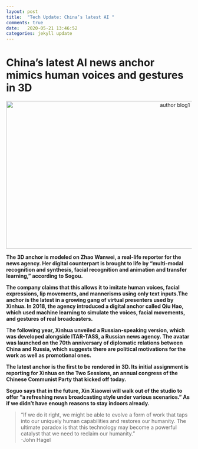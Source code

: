 ```yaml
---
layout: post
title:  "Tech Update: China’s latest AI "
comments: true
date:   2020-05-21 13:46:52
categories: jekyll update
---
```


<h1>China’s latest AI news anchor mimics human voices and gestures in 3D</h1>
<p align="center">
  <img src="{{ site.author.blog1 | prepend: site.baseurl }}" alt="author blog1" class="square" width="900" height="400" >
</p>

<p><strong>The 3D anchor is modeled on Zhao Wanwei, a real-life reporter for the news agency. Her digital counterpart is brought to life by “multi-modal recognition and synthesis, facial recognition and animation and transfer learning,” according to Sogou.

The company claims that this allows it to imitate human voices, facial expressions, lip movements, and mannerisms using only text inputs.The anchor is the latest in a growing gang of virtual presenters used by Xinhua. In 2018, the agency introduced a digital anchor called Qiu Hao, which used machine learning to simulate the voices, facial movements, and gestures of real broadcasters.</strong> </p>

<p>T<strong>he following year, Xinhua unveiled a Russian-speaking version, which was developed alongside ITAR-TASS, a Russian news agency. The avatar was launched on the 70th anniversary of diplomatic relations between China and Russia, which suggests there are political motivations for the work as well as promotional ones.</strong> </p>
<p><strong>
The latest anchor is the first to be rendered in 3D. Its initial assignment is reporting for Xinhua on the Two Sessions, an annual congress of the Chinese Communist Party that kicked off today.</strong> </p>

<p><strong>Soguo says that in the future, Xin Xiaowei will walk out of the studio to offer “a refreshing news broadcasting style under various scenarios.” As if we didn’t have enough reasons to stay indoors already.</strong> </p>

<blockquote><p>“If we do it right, we might be able to evolve a form of work that taps into our uniquely human capabilities and restores our humanity. The ultimate paradox is that this technology may become a powerful catalyst that we need to reclaim our humanity.”
 <br> -John Hagel</p></blockquote>


